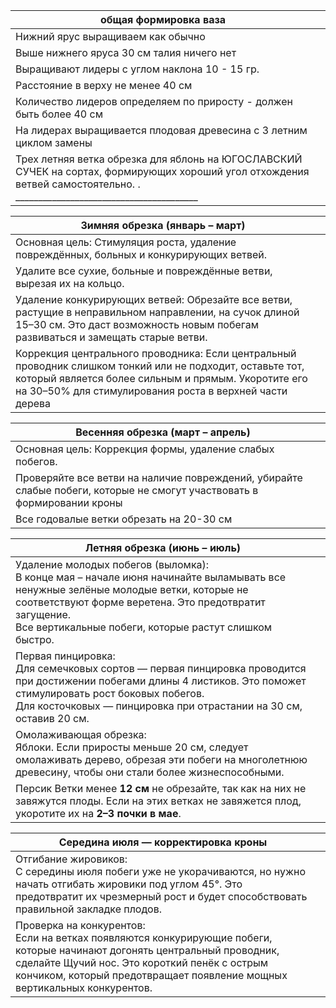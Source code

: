 

| общая формировка ваза                                                                                                                                                             |     |
| --------------------------------------------------------------------------------------------------------------------------------------------------------------------------------- | --- |
| Нижний ярус выращиваем как обычно                                                                                                                                                 |     |
| Выше нижнего яруса 30 см талия ничего нет                                                                                                                                         |     |
| Выращивают лидеры с углом наклона 10  - 15 гр.                                                                                                                                    |     |
| Расстояние в верху не менее 40 см                                                                                                                                                 |     |
| Количество лидеров определяем по приросту  - должен быть более 40 см                                                                                                              |     |
| На лидерах выращивается плодовая древесина с 3 летним циклом замены                                                                                                               |     |
| Трех летняя ветка обрезка для яблонь на ЮГОСЛАВСКИЙ СУЧЕК на сортах, формирующих хороший угол отхождения ветвей самостоятельно. .<br>________________________________________<br> |     |

| Зимняя обрезка (январь – март)                                                                                                                                                                                               |     |
| ---------------------------------------------------------------------------------------------------------------------------------------------------------------------------------------------------------------------------- | --- |
| Основная цель: Стимуляция роста, удаление повреждённых, больных и конкурирующих ветвей.                                                                                                                                      |     |
| Удалите все сухие, больные и повреждённые ветви, вырезая их на кольцо.                                                                                                                                                       |     |
| Удаление конкурирующих ветвей: Обрезайте все ветви, растущие в неправильном направлении, на сучок длиной 15–30 см. Это даст возможность новым побегам развиваться и замещать старые ветви.                                   |     |
| Коррекция центрального проводника: Если центральный проводник слишком тонкий или не подходит, оставьте тот, который является более сильным и прямым. Укоротите его на 30–50% для стимулирования роста в верхней части дерева |     |

| Весенняя обрезка (март – апрель)                                                                                        |     |
| ----------------------------------------------------------------------------------------------------------------------- | --- |
| Основная цель: Коррекция формы, удаление слабых побегов.                                                                |     |
| Проверяйте все ветви на наличие повреждений, убирайте слабые побеги, которые не смогут участвовать в формировании кроны |     |
| Все годовалые ветки обрезать на 20-30 см                                                                                |     |

| Летняя обрезка (июнь – июль)                                                                                                                                                                                                                              |     |
| --------------------------------------------------------------------------------------------------------------------------------------------------------------------------------------------------------------------------------------------------------- | --- |
| Удаление молодых побегов (выломка):<br>В конце мая – начале июня начинайте выламывать все ненужные зелёные молодые ветки, которые не соответствуют форме веретена. Это предотвратит загущение.<br>Все вертикальные побеги, которые растут слишком быстро. |     |
| Первая пинцировка:<br>Для семечковых сортов — первая пинцировка проводится при достижении побегами длины 4 листиков. Это поможет стимулировать рост боковых побегов.<br>Для косточковых — пинцировка при отрастании на 30 см, оставив 20 см.              |     |
| Омолаживающая обрезка:<br>Яблоки. Если приросты меньше 20 см, следует омолаживать дерево, обрезая эти побеги на многолетнюю древесину, чтобы они стали более жизнеспособными.                                                                             |     |
| Персик Ветки менее **12 см** не обрезайте, так как на них не завяжутся плоды. Если на этих ветках не завяжется плод, укоротите их на **2–3 почки в мае**.                                                                                                 |     |

| Середина июля — корректировка кроны                                                                                                                                                                                                                     |     |
| ------------------------------------------------------------------------------------------------------------------------------------------------------------------------------------------------------------------------------------------------------- | --- |
| Отгибание жировиков:<br>С середины июля побеги уже не укорачиваются, но нужно начать отгибать жировики под углом 45°. Это предотвратит их чрезмерный рост и будет способствовать правильной закладке плодов.                                            |     |
| Проверка на конкурентов:<br>Если на ветках появляются конкурирующие побеги, которые начинают догонять центральный проводник, сделайте Щучий нос. Это короткий пенёк с острым кончиком, который предотвращает появление мощных вертикальных конкурентов. |     |
